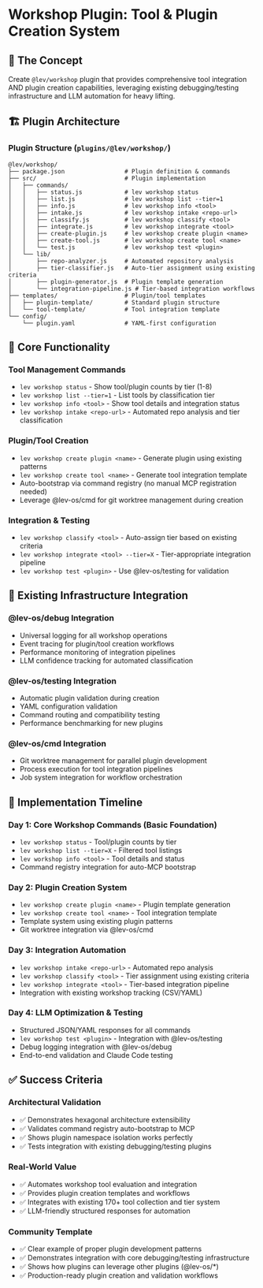 # Workshop Plugin: Tool & Plugin Creation System

## 🎯 **The Concept**
Create `@lev/workshop` plugin that provides comprehensive tool integration AND plugin creation capabilities, leveraging existing debugging/testing infrastructure and LLM automation for heavy lifting.

## 🏗️ **Plugin Architecture** 

### **Plugin Structure** (`plugins/@lev/workshop/`)
```
@lev/workshop/
├── package.json                 # Plugin definition & commands
├── src/                         # Plugin implementation
│   ├── commands/
│   │   ├── status.js            # lev workshop status
│   │   ├── list.js              # lev workshop list --tier=1
│   │   ├── info.js              # lev workshop info <tool>
│   │   ├── intake.js            # lev workshop intake <repo-url>
│   │   ├── classify.js          # lev workshop classify <tool>
│   │   ├── integrate.js         # lev workshop integrate <tool>
│   │   ├── create-plugin.js     # lev workshop create plugin <name>
│   │   ├── create-tool.js       # lev workshop create tool <name>
│   │   └── test.js              # lev workshop test <plugin>
│   └── lib/
│       ├── repo-analyzer.js     # Automated repository analysis
│       ├── tier-classifier.js   # Auto-tier assignment using existing criteria
│       ├── plugin-generator.js  # Plugin template generation
│       └── integration-pipeline.js # Tier-based integration workflows
├── templates/                   # Plugin/tool templates
│   ├── plugin-template/         # Standard plugin structure
│   └── tool-template/           # Tool integration template
└── config/
    └── plugin.yaml              # YAML-first configuration
```

## 🔧 **Core Functionality**

### **Tool Management Commands**
- `lev workshop status` - Show tool/plugin counts by tier (1-8)
- `lev workshop list --tier=1` - List tools by classification tier
- `lev workshop info <tool>` - Show tool details and integration status
- `lev workshop intake <repo-url>` - Automated repo analysis and tier classification

### **Plugin/Tool Creation**
- `lev workshop create plugin <name>` - Generate plugin using existing patterns
- `lev workshop create tool <name>` - Generate tool integration template
- Auto-bootstrap via command registry (no manual MCP registration needed)
- Leverage @lev-os/cmd for git worktree management during creation

### **Integration & Testing**
- `lev workshop classify <tool>` - Auto-assign tier based on existing criteria
- `lev workshop integrate <tool> --tier=X` - Tier-appropriate integration pipeline
- `lev workshop test <plugin>` - Use @lev-os/testing for validation

## 🧬 **Existing Infrastructure Integration**

### **@lev-os/debug Integration**
- Universal logging for all workshop operations
- Event tracing for plugin/tool creation workflows
- Performance monitoring of integration pipelines
- LLM confidence tracking for automated classification

### **@lev-os/testing Integration**
- Automatic plugin validation during creation
- YAML configuration validation
- Command routing and compatibility testing
- Performance benchmarking for new plugins

### **@lev-os/cmd Integration**
- Git worktree management for parallel plugin development
- Process execution for tool integration pipelines
- Job system integration for workflow orchestration

## 🚀 **Implementation Timeline** 

### **Day 1: Core Workshop Commands** (Basic Foundation)
- `lev workshop status` - Tool/plugin counts by tier
- `lev workshop list --tier=X` - Filtered tool listings
- `lev workshop info <tool>` - Tool details and status
- Command registry integration for auto-MCP bootstrap

### **Day 2: Plugin Creation System**
- `lev workshop create plugin <name>` - Plugin template generation
- `lev workshop create tool <name>` - Tool integration template
- Template system using existing plugin patterns
- Git worktree integration via @lev-os/cmd

### **Day 3: Integration Automation**
- `lev workshop intake <repo-url>` - Automated repo analysis
- `lev workshop classify <tool>` - Tier assignment using existing criteria
- `lev workshop integrate <tool>` - Tier-based integration pipeline
- Integration with existing workshop tracking (CSV/YAML)

### **Day 4: LLM Optimization & Testing**
- Structured JSON/YAML responses for all commands
- `lev workshop test <plugin>` - Integration with @lev-os/testing
- Debug logging integration with @lev-os/debug
- End-to-end validation and Claude Code testing

## ✅ **Success Criteria**

### **Architectural Validation**
- ✅ Demonstrates hexagonal architecture extensibility
- ✅ Validates command registry auto-bootstrap to MCP
- ✅ Shows plugin namespace isolation works perfectly
- ✅ Tests integration with existing debugging/testing plugins

### **Real-World Value**
- ✅ Automates workshop tool evaluation and integration
- ✅ Provides plugin creation templates and workflows
- ✅ Integrates with existing 170+ tool collection and tier system
- ✅ LLM-friendly structured responses for automation

### **Community Template**
- ✅ Clear example of proper plugin development patterns
- ✅ Demonstrates integration with core debugging/testing infrastructure
- ✅ Shows how plugins can leverage other plugins (@lev-os/*)
- ✅ Production-ready plugin creation and validation workflows